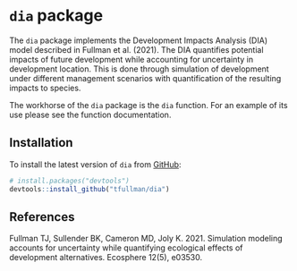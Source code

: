 
<!-- README.md is generated from README.Rmd. Please edit that file -->

# `dia` package

<!-- badges: start -->

<!-- badges: end -->

The `dia` package implements the Development Impacts Analysis (DIA)
model described in Fullman et al. (2021). The DIA
quantifies potential impacts of future development while accounting for
uncertainty in development location. This is done through simulation of
development under different management scenarios with quantification of
the resulting impacts to species.

The workhorse of the `dia` package is the `dia` function. For an example
of its use please see the function documentation.

## Installation

To install the latest version of `dia` from
[GitHub](https://github.com/):

``` r
# install.packages("devtools")
devtools::install_github("tfullman/dia")
```

## References

Fullman TJ, Sullender BK, Cameron MD, Joly K. 2021. Simulation
modeling accounts for uncertainty while quantifying ecological effects
of development alternatives. Ecosphere 12(5), e03530.
